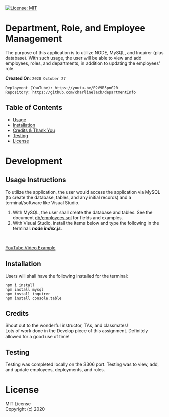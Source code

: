 [![License: MIT](https://img.shields.io/badge/License-MIT-yellow.svg)](https://opensource.org/licenses/MIT)

# Department, Role, and Employee Management
The purpose of this application is to utilize NODE, MySQL, and Inquirer (plus database). With such usage, the user will be able to view and add employees, roles, and departments, in addition to updating the employees' role.

**Created On**: `2020 October 27`
```
Deployment (YouTube): https://youtu.be/P2V9R5pnG20
Repository: https://github.com/charlinelach/departmentInfo
```

## Table of Contents
* [Usage](#usage)
* [Installation](#installation)
* [Credits & Thank You](#credits)
* [Testing](#testing)
* [License](#license)

# Development

## Usage Instructions
To utilize the application, the user would access the application via MySQL (to create the database, tables, and any initial records) and a terminal/software like Visual Studio.
<br>
1. With MySQL, the user shall create the database and tables. See the document [db/employees.sql](db/employees.sql) for fields and examples.
2. With Visual Studio, install the items below and type the following in the terminal: _**node index.js**_.
<br>

[YouTube Video Example](https://youtu.be/P2V9R5pnG20)

## Installation
Users will shall have the following installed for the terminal:
```
npm i install
npm install mysql
npm install inquirer
npm install console.table
```

## Credits
Shout out to the wonderful instructor, TAs, and classmates!
<br>
Lots of work done in the Develop piece of this assignment. Definitely allowed for a good use of time!

## Testing
Testing was completed locally on the 3306 port. Testing was to view, add, and update employees, deployments, and roles.

# License
MIT License <br>
Copyright (c) 2020